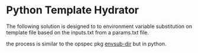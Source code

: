 # Python Template Hydrator

The following solution is designed to to environment variable substitution on template file based on the inputs.txt from a params.txt file. 

the process is similar to the opspec pkg [envsub-dir](https://github.com/opspec-pkgs/envsubst-dir/blob/master/cmd.js) but in python. 